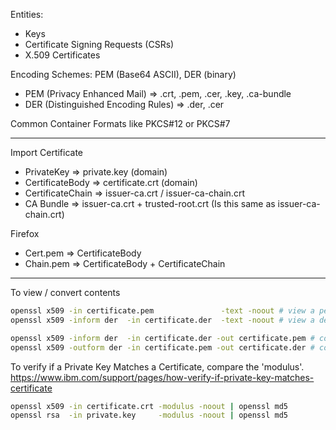 Entities:
- Keys
- Certificate Signing Requests (CSRs)
- X.509 Certificates

Encoding Schemes: PEM (Base64 ASCII), DER (binary)
- PEM (Privacy Enhanced Mail) => .crt, .pem, .cer, .key, .ca-bundle
- DER (Distinguished Encoding Rules) => .der, .cer

Common Container Formats like PKCS#12 or PKCS#7

-----

Import Certificate
- PrivateKey => private.key (domain)
- CertificateBody => certificate.crt (domain)
- CertificateChain => issuer-ca.crt / issuer-ca-chain.crt
- CA Bundle => issuer-ca.crt + trusted-root.crt (Is this same as issuer-ca-chain.crt)

Firefox
- Cert.pem => CertificateBody
- Chain.pem => CertificateBody + CertificateChain

----

To view / convert contents 
```sh
openssl x509 -in certificate.pem               -text -noout # view a pem
openssl x509 -inform der  -in certificate.der  -text -noout # view a der

openssl x509 -inform der  -in certificate.der -out certificate.pem # convert der to pem
openssl x509 -outform der -in certificate.pem -out certificate.der # convert pem to der
```

To verify if a Private Key Matches a Certificate, compare the 'modulus'.
https://www.ibm.com/support/pages/how-verify-if-private-key-matches-certificate

```sh
openssl x509 -in certificate.crt -modulus -noout | openssl md5
openssl rsa  -in private.key     -modulus -noout | openssl md5
```
